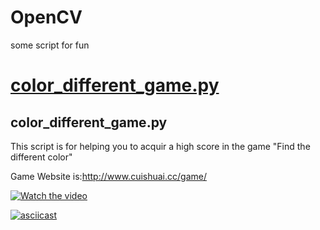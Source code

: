 # OpenCV
some script for fun
# <a href="#CDgame">color_different_game.py</a>

## <div id="CDgame">color_different_game.py</div>
This script is for helping you to acquir a high score in the game "Find the different color"

Game Website is:http://www.cuishuai.cc/game/

[![Watch the video](https://cdn.nlark.com/yuque/0/2020/png/691897/1580639623725-755cf452-8cfb-4c15-87e8-48f13be37d50.png?x-oss-process=image/resize,w_388)](https://www.bilibili.com/video/av85463761/)

[![asciicast](https://asciinema.org/a/42383.png)](https://asciinema.org/a/42383)
